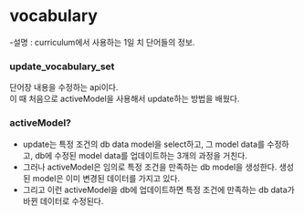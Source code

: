 # vocabulary

-설명 : curriculum에서 사용하는 1일 치 단어들의 정보.

### update_vocabulary_set

단어장 내용을 수정하는 api이다.
</br>
이 때 처음으로 activeModel을 사용해서 update하는 방법을 배웠다.
</br>

### activeModel?

- update는 특정 조건의 db data model을 select하고, 그 model data를 수정하고, db에 수정된 model data를 업데이트하는 3개의 과정을 거친다.
- 그러나 activeModel은 임의로 특정 조건을 만족하는 db model을 생성한다. 생성된 model은 이미 변경된 데이터를 가지고 있다.
- 그리고 이런 activeModel을 db에 업데이트하면 특정 조건에 만족하는 db data가 바뀐 데이터로 수정된다.
